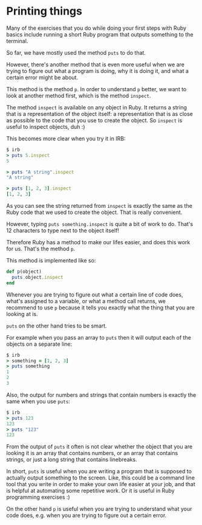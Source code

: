 # Printing things

Many of the exercises that you do while doing your first steps with Ruby
basics include running a short Ruby program that outputs something to the
terminal.

So far, we have mostly used the method `puts` to do that.

However, there's another method that is even more useful when we are trying
to figure out what a program is doing, why it is doing it, and what a certain
error might be about.

This method is the method `p`. In order to understand `p` better, we want to
look at another method first, which is the method `inspect`.

The method `inspect` is available on any object in Ruby. It returns a string
that is a representation of the object itself: a representation that is as
close as possible to the code that you use to create the object. So `inspect`
is useful to inspect objects, duh :)

This becomes more clear when you try it in IRB:

```ruby
$ irb
> puts 5.inspect
5

> puts "A string".inspect
"A string"

> puts [1, 2, 3].inspect
[1, 2, 3]
```

As you can see the string returned from `inspect` is exactly the same as the
Ruby code that we used to create the object. That is really convenient.

However, typing `puts something.inspect` is quite a bit of work to do. That's
12 characters to type next to the object itself!

Therefore Ruby has a method to make our lifes easier, and does this work for us.
That's the method `p`.

This method is implemented like so:

```ruby
def p(object)
  puts object.inspect
end
```

Whenever you are trying to figure out what a certain line of code does, what's
assigned to a variable, or what a method call returns, we recommend to use `p`
because it tells you exactly what the thing that you are looking at is.

`puts` on the other hand tries to be smart.

For example when you pass an array to `puts` then it will output each of the
objects on a separate line:

```ruby
$ irb
> something = [1, 2, 3]
> puts something
1
2
3
```

Also, the output for numbers and strings that contain numbers is exactly the
same when you use `puts`:

```ruby
$ irb
> puts 123
123
> puts "123"
123
```

From the output of `puts` it often is not clear whether the object that you are
looking it is an array that contains numbers, or an array that contains
strings, or just a long string that contains linebreaks.

In short, `puts` is useful when you are writing a program that is supposed to
actually output something to the screen. Like, this could be a command line
tool that you write in order to make your own life easier at your job, and that
is helpful at automating some repetitive work. Or it is useful in Ruby
programming exercises :)

On the other hand `p` is useful when you are trying to understand what your
code does, e.g. when you are trying to figure out a certain error.

